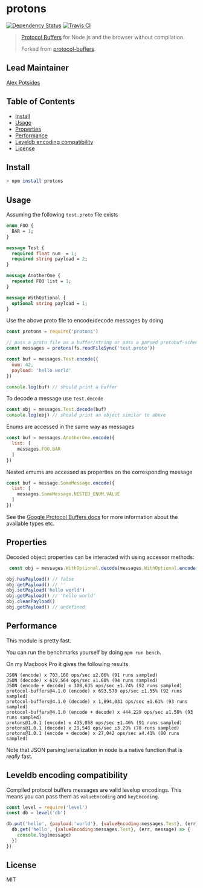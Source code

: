 # protons <!-- omit in toc -->

[![Dependency Status](https://david-dm.org/ipfs/protons.svg?style=flat-square)](https://david-dm.org/ipfs/protons)
[![Travis CI](https://travis-ci.org/ipfs/protons.svg?branch=master)](https://travis-ci.org/ipfs/protons)

> [Protocol Buffers](https://developers.google.com/protocol-buffers/) for Node.js and the browser without compilation.
>
> Forked from [protocol-buffers](https://github.com/mafintosh/protocol-buffers).

## Lead Maintainer <!-- omit in toc -->

[Alex Potsides](https://github.com/achingbrain)

## Table of Contents <!-- omit in toc -->

- [Install](#install)
- [Usage](#usage)
- [Properties](#properties)
- [Performance](#performance)
- [Leveldb encoding compatibility](#leveldb-encoding-compatibility)
- [License](#license)

## Install

```sh
> npm install protons
```

## Usage

Assuming the following `test.proto` file exists

```proto
enum FOO {
  BAR = 1;
}

message Test {
  required float num  = 1;
  required string payload = 2;
}

message AnotherOne {
  repeated FOO list = 1;
}

message WithOptional {
  optional string payload = 1;
}
```

Use the above proto file to encode/decode messages by doing

``` js
const protons = require('protons')

// pass a proto file as a buffer/string or pass a parsed protobuf-schema object
const messages = protons(fs.readFileSync('test.proto'))

const buf = messages.Test.encode({
  num: 42,
  payload: 'hello world'
})

console.log(buf) // should print a buffer
```

To decode a message use `Test.decode`

``` js
const obj = messages.Test.decode(buf)
console.log(obj) // should print an object similar to above
```

Enums are accessed in the same way as messages

``` js
const buf = messages.AnotherOne.encode({
  list: [
    messages.FOO.BAR
  ]
})
```

Nested emums are accessed as properties on the corresponding message

``` js
const buf = message.SomeMessage.encode({
  list: [
    messages.SomeMessage.NESTED_ENUM.VALUE
  ]
})
```

See the [Google Protocol Buffers docs](https://developers.google.com/protocol-buffers/) for more information about the
available types etc.

## Properties

Decoded object properties can be interacted with using accessor methods:

```javascript
 const obj = messages.WithOptional.decode(messages.WithOptional.encode({}))

obj.hasPayload() // false
obj.getPayload() // ''
obj.setPayload('hello world')
obj.getPayload() // 'hello world'
obj.clearPayload()
obj.getPayload() // undefined
```

## Performance

This module is pretty fast.

You can run the benchmarks yourself by doing `npm run bench`.

On my Macbook Pro it gives the following results

```
JSON (encode) x 703,160 ops/sec ±2.06% (91 runs sampled)
JSON (decode) x 619,564 ops/sec ±1.60% (94 runs sampled)
JSON (encode + decode) x 308,635 ops/sec ±1.74% (92 runs sampled)
protocol-buffers@4.1.0 (encode) x 693,570 ops/sec ±1.55% (92 runs sampled)
protocol-buffers@4.1.0 (decode) x 1,894,031 ops/sec ±1.61% (93 runs sampled)
protocol-buffers@4.1.0 (encode + decode) x 444,229 ops/sec ±1.50% (93 runs sampled)
protons@1.0.1 (encode) x 435,058 ops/sec ±1.46% (91 runs sampled)
protons@1.0.1 (decode) x 29,548 ops/sec ±3.29% (78 runs sampled)
protons@1.0.1 (encode + decode) x 27,042 ops/sec ±4.41% (80 runs sampled)
```

Note that JSON parsing/serialization in node is a native function that is *really* fast.

## Leveldb encoding compatibility

Compiled protocol buffers messages are valid levelup encodings.
This means you can pass them as `valueEncoding` and `keyEncoding`.

``` js
const level = require('level')
const db = level('db')

db.put('hello', {payload:'world'}, {valueEncoding:messages.Test}, (err) => {
  db.get('hello', {valueEncoding:messages.Test}, (err, message) => {
    console.log(message)
  })
})
```

## License

MIT
